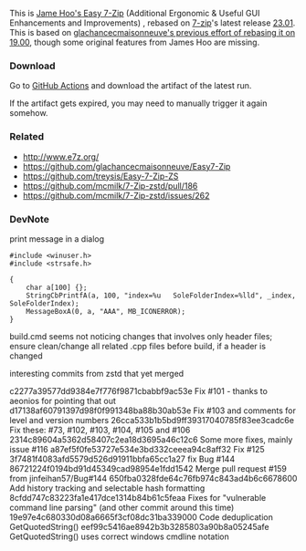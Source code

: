 This is [Jame Hoo's Easy 7-Zip](http://www.e7z.org/) (Additional Ergonomic & Useful GUI Enhancements and Improvements) , rebased on [7-zip](https://7-zip.org)'s latest release [23.01](https://7-zip.org/a/7z2301-src.7z). This is based on [glachancecmaisonneuve's previous effort of rebasing it on 19.00](https://github.com/glachancecmaisonneuve/Easy7-Zip), though some original features from James Hoo are missing.

### Download

Go to [GitHub Actions](https://github.com/shunf4/Easy7-Zip-SF/actions) and download the artifact of the latest run.

If the artifact gets expired, you may need to manually trigger it again somehow.

### Related

- http://www.e7z.org/
- https://github.com/glachancecmaisonneuve/Easy7-Zip
- https://github.com/treysis/Easy-7-Zip-ZS
- https://github.com/mcmilk/7-Zip-zstd/pull/186
- https://github.com/mcmilk/7-Zip-zstd/issues/262

### DevNote

print message in a dialog

```
#include <winuser.h>
#include <strsafe.h>

{
    char a[100] {};
    StringCbPrintfA(a, 100, "index=%u   SoleFolderIndex=%lld", _index, SoleFolderIndex);
    MessageBoxA(0, a, "AAA", MB_ICONERROR);
}
```

build.cmd seems not noticing changes that involves only header files; ensure clean/change all related .cpp files before build, if a header is changed

interesting commits from zstd that yet merged

c2277a39577dd9384e7f776f9871cbabbf9ac53e Fix #101 - thanks to aeonios for pointing that out
d17138af60791397d98f0f991348ba88b30ab53e Fix #103 and comments for level and version numbers
26cca533b1b5bd9ff39317040785f83ee3cadc6e Fix these: #73, #102, #103, #104, #105 and #106
2314c89604a5362d58407c2ea18d3695a46c12c6 Some more fixes, mainly issue #116
a87ef5f0fe53727e534e3bd332ceeea94c8aff32 Fix #125
3f7481f4083afd5579d526d91911bbfa65cc1a27 fix Bug #144
86721224f0194bd91d45349cad98954e1fdd1542 Merge pull request #159 from jinfeihan57/Bug#144
650fba0328fde64c76fb974c843ad4b6c6678600 Add history tracking and selectable hash formatting
8cfdd747c83223fa1e417dce1314b84b61c5feaa Fixes for "vulnerable command line parsing"
(and other commit around this time)
19e97e4c680330d08a6665f3cf08dc31ba339000 Code deduplication GetQuotedString()
eef99c5416ae8942b3b3285803a90b8a05245afe GetQuotedString() uses correct windows cmdline notation
